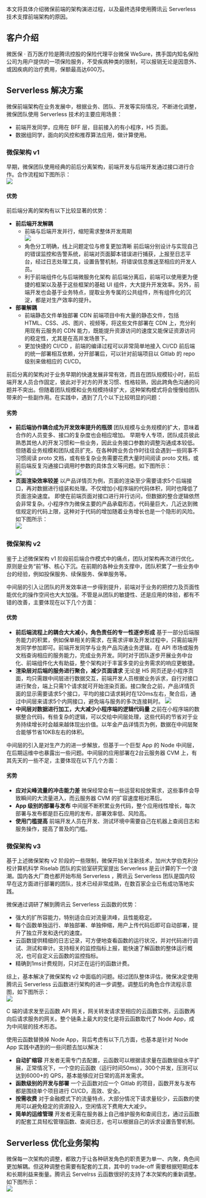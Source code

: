 本文将具体介绍微保前端的架构演进过程，以及最终选择使用腾讯云 Serverless 技术支撑前端架构的原因。

## 客户介绍

微医保 · 百万医疗险是腾讯控股的保险代理平台微保 WeSure，携手国内知名保险公司为用户提供的一项保险服务，不受疾病种类的限制，可以报销无论是因意外、或因疾病的治疗费用，保额最高达600万。


## Serverless 解决方案

微保前端架构在业务发展中，根据业务、团队、开发等实际情况，不断进化调整，微保团队使用 Serverless 技术的主要应用场景：

- 前端开发同学，应用在 BFF 层，目前接入的有小程序，H5 页面。
- 数据组同学，面向的风控和推荐算法应用，做计算使用。


### 微保架构 v1

早期，微保团队使用经典的前后分离架构，前端开发与后端开发通过接口进行合作。合作流程如下图所示：         
![](https://main.qcloudimg.com/raw/070b16b669826703aa1a8d4377637df8.jpeg)

#### 优势

前后端分离的架构有以下比较显著的优势：

- **前后端开发解耦**
	- 前端与后端开发并行，缩短需求整体开发周期        
	![](https://main.qcloudimg.com/raw/b949590e041b0d7e3f22b2b3a7328525.jpeg)
	- 角色分工明确，线上问题定位与修复更加清晰
	前后端分别设计与实现自己的错误监控和告警系统，前端对页面脚本错误进行捕获，上报至日志平台，经过日志处理工具，设置告警机制，将错误信息推送至相应的开发人员。
	- 利于前端组件化与后端微服务化架构
	前后端分离后，前端可以使用更为便捷的框架以及基于这些框架的基础 UI 组件，大大提升开发效率。另外，前端开发也会基于业务特点，提取业务专属的公共组件，所有组件化的沉淀，都是对生产效率的提升。
- **部署解耦**
	- 前端静态文件单独部署 CDN
	前端项目中有大量的静态文件，包括 HTML、CSS、JS、图片、视频等，将这些文件部署在 CDN 上，充分利用现有云服务的 CDN 能力，既能提升资源访问的速度又能保证资源访问的稳定性，尤其是在高并发场景下。
	- 更加快捷的 CI/CD ，前端的编译过程可以非常简单地接入 CI/CD
	前后端的统一部署相互依赖，分开部署后，可以针对前端项目以 Gitlab 的 repo 级别来做相应的 CI/CD。
	
	
前后分离的架构对于业务早期的快速发展非常有效，而且在团队规模较小时，前后端开发人员合作固定，彼此对于对方的开发习惯、性格较熟，因此跨角色沟通的问题并不突出。但随着团队规模和业务规模持续扩大，这种架构模式将会慢慢给团队带来的一些副作用。在实践中，遇到了几个以下比较明显的问题：

#### 劣势
- **前后端协作耦合成为开发效率提升的瓶颈**
团队规模与业务规模的扩大，意味着合作的人员变多、接口的复杂度也会相应增加。
早期专人专项，团队成员彼此熟悉其他人的开发习惯和一些业务，因此业务接口参数的调整沟通成本较低。但随着业务规模和团队成员扩充，在各种跨业务合作时往往会遇到一些同事不习惯阅读 proto 文档，或有些复杂业务需要花费大量时间阅读 proto 文档，或前后端反复沟通接口调用时参数的具体含义等问题。如下图所示：   
![](https://main.qcloudimg.com/raw/2fc8e1ef4825ab45aa37b799b950feb2.jpeg)
- **页面渲染效率较差**
以产品详情页为例，页面的渲染至少需要请求5个后端接口，再对数据进行组装和处理。不仅增加小程序端的代码体积，同时也降低了页面渲染速度。
即使在前端页面对接口进行并行访问，但数据的整合逻辑依然会非常复杂。小程序作为微保主要的产品承载形态，代码量巨大，几近达到微信规定的代码上限，这种对于代码的增加随着业务增长也是一个隐形的风险。如下图所示：         
![](https://main.qcloudimg.com/raw/34ef6b151d6a0d9009700bb8fdbea8fb.jpeg)



### 微保架构 v2

鉴于上述微保架构 v1 阶段前后端合作模式中的痛点，团队对架构再次进行优化，原则是业务“前”移、核心下沉。在前期的各种业务支撑中，团队积累了一些业务中台的经验，例如投保服务、续保服务、保单服务等。

中间层的引入让团队的开发效率进一步得到提升，前端对于业务的把控力及页面性能优化的操作空间也大大加强。不管是从团队的敏捷性、还是应用的体验，都有不错的改善，主要体现在以下几个方面：

#### 优势
- **前后端流程上的耦合大大减小，角色责任的专一性逐步形成**
基于一部分后端服务能力的积累，例如保单相关的需求，在需求评审及开发过程中，只需前端开发同学参加即可。前端开发同学与业务产品沟通业务逻辑，在 API 市场或服务文档查询相应的服务能力，完成业务开发。同时对于团队逐步开展业务中台化、前端组件化大有助益，整个架构对于丰富多变的业务需求的响应更敏捷。
- **渲染层对后端的服务进行聚合，减少页面请求**
无论是 H5 网页还是小程序页面，均只需跟中间层进行数据交互，前端开发人员根据业务诉求，自行对接口进行聚合，端上只需1个请求就可开始渲染页面。接口聚合之前，产品详情页面的显示需要请求5个接口，平均的接口请求耗时在120ms左右，聚合后，通过中间层来请求5个内网接口，避免端与服务的多次连接耗时。
![](https://main.qcloudimg.com/raw/52607eccf565bb8745757ebb534f7c6b.jpeg)
- **中间层对数据进行加工，大大减少小程序端的逻辑代码量**
之前在小程序端的数据整合代码，有些复杂的逻辑，可以交给中间层处理，这些代码的节省对于业务持续增长时会越来越体现出价值。以年金产品详情页为例，数据在中间层聚合能够节省10KB左右的体积。

中间层的引入是对生产力的进一步解放，但基于一个巨型 App 的 Node 中间层，在后期运维中也暴露出一些问题。中间层的应用部署在2台云服务器 CVM 上，有其先天的一些不足，主要体现在以下几个方面：

#### 劣势
- **应对尖峰流量的冲击能力差**
微保经常会有一些运营和投放需求，这些事件会导致瞬间的大流量进入，而云服务器 CVM 的扩容速度相对滞后。
- **App 级别的部署与发布**
中间层不断积累业务代码，整个应用线性增长，每次部署与发布都是巨石应用的发布，部署效率低、风险高。
- **使用门槛提高**
前端开发人员在开发、测试环境中需要自己在机器上查阅日志和服务操作，提高了普及的门槛。



### 微保架构 v3

基于上述微保架构 v2 阶段的一些限制，微保开始关注新技术，加州大学伯克利分校计算机科学 Riselab 团队的实验室研究室提出 Serverless 是云计算的下一个浪潮。国内各大厂商也都开始布局 Serverless ，腾讯云 Serverless 团队是国内较早在这方面进行部署的团队，技术已经非常成熟，在数百家企业已有成功落地实践。

微保通过调研了解到腾讯云 Serverless 云函数的优势：

- 强大的扩所容能力，特别适合应对流量洪峰，且性能稳定。
- 每个函数单独运行、单独部署、单独伸缩，用户上传代码后即可自动部署，提升了独立开发和迭代的速度。
- 云函数提供精细的日志记录，可方便地查看函数的运行状况，并对代码进行调试、测试和审计。支持相关的监控指标上报，能快速了解函数的整体运行概况，也可自定义云函数的监控指标。
- 精确到1ms计费规则，只对正在运行的函数计费。

综上，基本解决了微保架构 v2 中面临的问题。经过团队整体评估，微保决定使用腾讯云 Serverless 云函数进行架构的进一步调整。调整后的角色合作流程示意图，如下图所示：           
![](https://main.qcloudimg.com/raw/12730a08f980f4e89bd598dca4f60fb6.jpeg)

C 端的请求发至云函数 API 网关，网关转发请求至相应的云函数实例，云函数再向后请求服务的网关。整个链条上最大的变化是将云函数取代了 Node App，成为中间层的技术形态。

使用云函数替换掉 Node App，背后考虑有以下几方面，也基本是针对 Node App 实践中遇到的一些问题去加以解决：

- **自动扩缩容**
开发者无需专门去配置，云函数可以根据请求量在函数层级水平扩展，正常情况下，一个空的云函数（运行时间50ms），300个并发，压测可以达到6000+的 QPS，基本能够应对日常的高并发需求。
- **函数级别的开发与部署**
一个云函数对应一个 Gitlab 的项目，函数开发与发布都是围绕单个项目进行 CI/CD，高效、安全。
- **按需收费**
对于金融模式下的流量特点，大部分情况下请求量较少，云函数的使用可以避免稳定的资源投入，空闲情况下费用大大减少。
- **简单的运维管理**
开发者无需在服务器上自己维护服务和查阅日志，通过云函数的配套工具轻松管理函数、查阅日志，也可以根据自己的诉求设置告警机制。





## Serverless 优化业务架构

微保每一次架构的调整，都致力于让各种研发角色的职责更为单一、内聚，角色间更加解耦。但这种调整也需要有配套的工具，其中的 trade-off 需要根据短期成本和长期利益来衡量。腾讯云 Servelrss 云函数很好的支持了本次架构的重新调整。如下图所示：        
![](https://main.qcloudimg.com/raw/0d24a790236e3c38936926f10aa198bb.jpeg)
